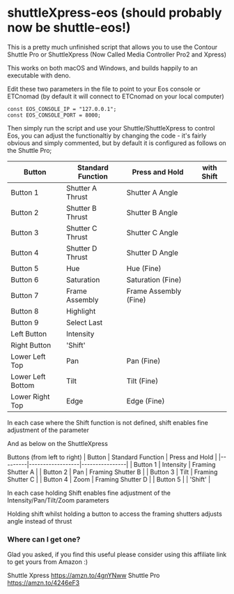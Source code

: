 # shuttleXpress-eos (should probably now be shuttle-eos!)

This is a pretty much unfinished script that allows you to use the Contour Shuttle Pro or ShuttleXpress (Now Called Media Controller Pro2 and Xpress)

This works on both macOS and Windows, and builds happily to an executable with deno.

Edit these two parameters in the file to point to your Eos console or ETCnomad (by default it will connect to ETCnomad on your local computer)
```
const EOS_CONSOLE_IP = "127.0.0.1";
const EOS_CONSOLE_PORT = 8000;
```
Then simply run the script and use your Shuttle/ShuttleXpress to control Eos, you can adjust the functionaltiy by changing the code - it's fairly obvious and simply commented, but by default it is configured as follows on the Shuttle Pro;

| Button | Standard Function | Press and Hold | with Shift 
|---------|------------------|----------------|----------------|
| Button 1 | Shutter A Thrust | Shutter A Angle ||
| Button 2 | Shutter B Thrust | Shutter B Angle ||
| Button 3 | Shutter C Thrust | Shutter C Angle ||
| Button 4 | Shutter D Thrust | Shutter D Angle ||
| Button 5 | Hue | Hue (Fine) ||
| Button 6 | Saturation | Saturation (Fine) ||
| Button 7 | Frame Assembly | Frame Assembly (Fine) ||
| Button 8 | Highlight |||
| Button 9 | Select Last |||
| Left Button | Intensity |||
| Right Button | 'Shift' |||
| Lower Left Top | Pan | Pan (Fine) |
| Lower Left Bottom | Tilt | Tilt (Fine) |
| Lower Right Top | Edge | Edge (Fine) |

In each case where the Shift function is not defined, shift enables fine adjustment of the parameter

And as below on the ShuttleXpress

Buttons (from left to right)
| Button | Standard Function | Press and Hold |
|---------|------------------|----------------|
| Button 1 | Intensity | Framing Shutter A |
| Button 2 | Pan | Framing Shutter B |
| Button 3 | Tilt | Framing Shutter C |
| Button 4 | Zoom | Framing Shutter D |
| Button 5 | | 'Shift' |

In each case holding Shift enables fine adjustment of the Intensity/Pan/Tilt/Zoom parameters

Holding shift whilst holding a button to access the framing shutters adjusts angle instead of thrust

### Where can I get one? 
 
Glad you asked, if you find this useful please consider using this affiliate link to get yours from Amazon :) 

Shuttle Xpress https://amzn.to/4gnYNww
Shuttle Pro https://amzn.to/4246eF3
